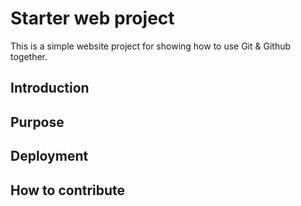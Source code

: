 # Starter web project

This is a simple website project for showing how to use Git & Github together.

## Introduction

## Purpose

## Deployment

## How to contribute
